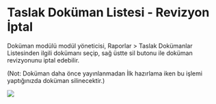 # Taslak Doküman Listesi - Revizyon İptal

Doküman modülü modül yöneticisi, Raporlar > Taslak Dokümanlar Listesinden ilgili dokümanı seçip, sağ üstte sil butonu ile doküman revizyonunu iptal edebilir.

(Not: Doküman daha önce yayınlanmadan İlk hazırlama iken bu işlemi yaptığınızda doküman silinecektir.)

![](https://docsbimser.blob.core.windows.net/imagecontainer/TaslakDoküman.png-099fd825-13da-486b-9f59-391791f128be.png)

